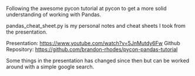 ﻿Following the awesome pycon tutorial at pycon to get a more solid understanding of working with Pandas.

pandas_cheat_sheet.py is my personal notes and cheat sheets I took from the presentation.

Presentation: https://www.youtube.com/watch?v=5JnMutdy6Fw
Github Repository: https://github.com/brandon-rhodes/pycon-pandas-tutorial

Some things in the presentation has changed since then but can be worked around with a simple google search.